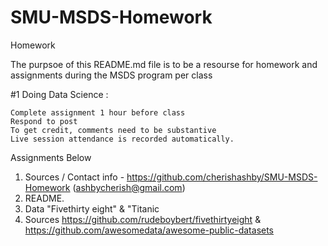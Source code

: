 # SMU-MSDS-Homework
Homework

The purpsoe of this README.md file is to be a resourse for homework and assignments during the MSDS program per class

#1 Doing Data Science : 

    Complete assignment 1 hour before class
    Respond to post 
    To get credit, comments need to be substantive
    Live session attendance is recorded automatically.

Assignments Below
1. Sources / Contact info - https://github.com/cherishashby/SMU-MSDS-Homework (ashbycherish@gmail.com) 
2. README.
3. Data "Fivethirty eight" & "Titanic 
4. Sources https://github.com/rudeboybert/fivethirtyeight & https://github.com/awesomedata/awesome-public-datasets
